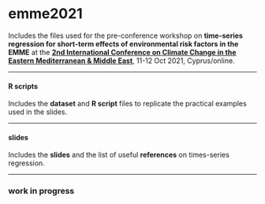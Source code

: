 # emme2021
Includes the files used for the pre-conference workshop on **time-series regression for short-term effects of environmental risk factors in the EMME** at the **<a href="https://climatechange2021.org" target="_blank">2nd International Conference on Climate Change in the Eastern Mediterranean & Middle East</a>**, 11-12 Oct 2021, Cyprus/online. 

---

#### R scripts

Includes the **dataset** and **R script** files to replicate the practical examples used in the slides.
   
---

#### slides

Includes the **slides** and the list of useful **references** on times-series regression.

---

### work in progress
